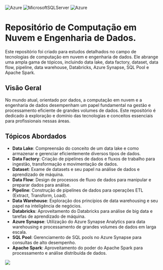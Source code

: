 ![Azure](https://img.shields.io/badge/azure-114bad.svg?style=for-the-badge&logo=microsoftazure%20&logoColor=white) 
![MicrosoftSQLServer](https://img.shields.io/badge/SQL%20Server-003545?style=for-the-badge&logo=microsoft%20sql%20server&logoColor=white)
![Azure](https://img.shields.io/badge/Apache%20Spark-%114bad.svg?style=for-the-badge&logo=apachespark&logoColor=white)

# Repositório de Computação em Nuvem e Engenharia de Dados.

Este repositório foi criado para estudos detalhados no campo de tecnologias de computação em nuvem e engenharia de dados. Ele abrange uma ampla gama de tópicos, incluindo data lake, data factory, dataset, data flow, pipeline, data warehouse, Databricks, Azure Synapse, SQL Pool e Apache Spark.

## Visão Geral

No mundo atual, orientado por dados, a computação em nuvem e a engenharia de dados desempenham um papel fundamental na gestão e processamento eficiente de grandes volumes de dados. Este repositório é dedicado à exploração e domínio das tecnologias e conceitos essenciais para profissionais nessas áreas.

## Tópicos Abordados

- **Data Lake**: Compreensão do conceito de um data lake e como armazenar e gerenciar eficientemente diversos tipos de dados.
- **Data Factory**: Criação de pipelines de dados e fluxos de trabalho para ingestão, transformação e movimentação de dados.
- **Dataset**: Exame de datasets e seu papel na análise de dados e aprendizado de máquina.
- **Data Flow**: Design de processos de fluxo de dados para manipular e preparar dados para análise.
- **Pipeline**: Construção de pipelines de dados para operações ETL (Extract, Transform, Load).
- **Data Warehouse**: Exploração dos princípios de data warehousing e seu papel na inteligência de negócios.
- **Databricks**: Aproveitamento do Databricks para análise de big data e tarefas de aprendizado de máquina.
- **Azure Synapse**: Utilização do Azure Synapse Analytics para data warehousing e processamento de grandes volumes de dados em larga escala.
- **SQL Pool**: Gerenciamento de SQL pools no Azure Synapse para consultas de alto desempenho.
- **Apache Spark**: Aproveitamento do poder do Apache Spark para processamento e análise distribuída de dados.

![](https://user-images.githubusercontent.com/87618859/271695633-47035df1-fe15-40a9-a957-1cf84a7d8d73.jpg)
